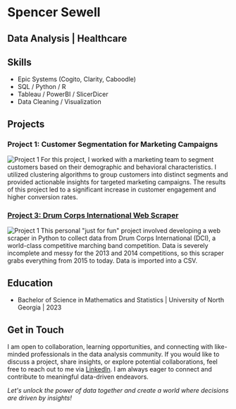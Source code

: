 # Spencer Sewell
## Data Analysis | Healthcare

## Skills
- Epic Systems (Cogito, Clarity, Caboodle)
- SQL / Python / R
- Tableau / PowerBI / SlicerDicer
- Data Cleaning / Visualization
## Projects

### Project 1: Customer Segmentation for Marketing Campaigns

![Project 1](https://your-project-image-url.com)
For this project, I worked with a marketing team to segment customers based on their demographic and behavioral characteristics. I utilized clustering algorithms to group customers into distinct segments and provided actionable insights for targeted marketing campaigns. The results of this project led to a significant increase in customer engagement and higher conversion rates.

### [Project 3: Drum Corps International Web Scraper](https://github.com/SpencerSewell/DCI-Analysis)

![Project 1](https://production.assets.dci.org/5d4d02cb694c8b0dc74209c2_-GcnYPzd3bm7L_r2bNgiLIPG9BW7YZ7J.jpg)
This personal "just for fun" project involved developing a web scraper in Python to collect data from Drum Corps International (DCI), a world-class competitive marching band competition. Data is severely incomplete and messy for the 2013 and 2014 competitions, so this scraper grabs everything from 2015 to today. Data is imported into a CSV.

## Education
- Bachelor of Science in Mathematics and Statistics | University of North Georgia | 2023


## Get in Touch
I am open to collaboration, learning opportunities, and connecting with like-minded professionals in the data analysis community. If you would like to discuss a project, share insights, or explore potential collaborations, feel free to reach out to me via [LinkedIn](https://www.linkedin.com/in/spencer-sewell-4b3338238/). I am always eager to connect and contribute to meaningful data-driven endeavors.

*Let's unlock the power of data together and create a world where decisions are driven by insights!*
